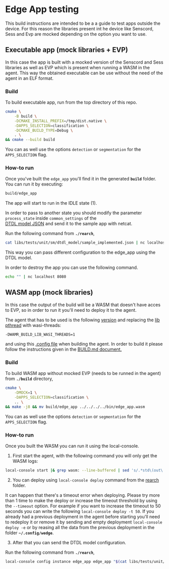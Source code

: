 # Edge App testing

This build instructions are intended to be a a guide to test apps outside the device. For this reason
the libraries present int he device like Senscord, Sess and Evp are mocked depending on the option you want to use.

## Executable app (mock libraries + EVP)

In this case the app is built with a mocked version of the Senscord and Sess libraries as well as EVP which is present when running a WASM
in the agent. This way the obtained executable can be use without the need of the agent in an ELF format.

### Build

To build executable app, run from the top directory of this repo.

```sh
cmake \
    -B build \
    -DCMAKE_INSTALL_PREFIX=/tmp/dist.native \
    -DAPPS_SELECTION=classification \
    -DCMAKE_BUILD_TYPE=Debug \
    . \
&& cmake --build build
```

You can as well use the options `detection` or `segmentation` for the `APPS_SELECTION` flag.

### How-to run

Once you've built the `edge_app` you'll find it in the generated **`build`** folder. You can run it by executing:

```sh
build/edge_app
```

The app will start to run in the IDLE state (1).

In order to pass to another state you should modify the parameter `process_state` inside `common_settings` of the  
[DTDL model JSON](../../../libs/tests/unit/sm/dtdl_model/sample.json) and send it to the sample app with netcat.

Run the following command from **`./rearch`**,

```sh
cat libs/tests/unit/sm/dtdl_model/sample_implemented.json | nc localhost 8080
```

This way you can pass different configuration to the edge_app using the DTDL model.

In order to destroy the app you can use the following command.

```sh
echo "" | nc localhost 8080
```

## WASM app (mock libraries)

In this case the output of the build will be a WASM that doesn't have acces to EVP,
so in order to run it you'll need to deploy it to the agent.

The agent that has to be used is the following [version](https://github.com/midokura/wedge-agent/tree/tbc/wasmcon-config) and replacing the [lib pthread](https://github.com/midokura/wedge-agent/blob/c300529bb8a8d8869dc3c9eb3b0038e2df04ca73/depend.mk#L72) with wasi-threads:

```
-DWAMR_BUILD_LIB_WASI_THREADS=1
```

and using this [.config file](https://github.com/midokura/wedge-agent/blob/tbc/wasmcon-config/configs/wasm.config) when building the agent. In order to build it please follow the instructions
given in the [BUILD.md document.](https://github.com/midokura/wedge-agent/blob/tbc/wasmcon-config/BUILD.md)

### Build

To build WASM app without mocked EVP (needs to be runned in the agent) from **`./build`** directory,

```sh
cmake \
    -DMOCK=1 \
    -DAPPS_SELECTION=classification \
    .. \
&& make -j8 && mv build/edge_app ../../../../bin/edge_app.wasm
```

You can as well use the options `detection` or `segmentation` for the `APPS_SELECTION` flag.

### How-to run

Once you built the WASM you can run it using the local-console.

1. First start the agent, with the following command you will only get the WASM logs:

```sh
local-console start |& grep wasm: --line-buffered | sed 's/.*std\(out\|err\)://'
```

2. You can deploy using `local-console deploy` command from the [rearch](../../../../rearch) folder.

It can happen that there's a timeout error when deploying. Please try more than 1 time to make the deploy or increase
the timeout threshold by using the `--timeout` option. For example if you want to increase the timeout to 50 seconds you can
write the following `local-console deploy -t 50`.
If you already had a previous deployment in the agent before starting you'll need to redeploy it or remove it
by sending and empty deployment `local-console deploy -e` or by reasing all the data from the previous deployment in the folder **`~/.config/wedge`**.

3. After that you can send the DTDL model configuration.

Run the following command from **`./rearch`**,

```sh
local-console config instance edge_app edge_app "$(cat libs/tests/unit/sm/dtdl_model/sample_implemented.json)"
```
